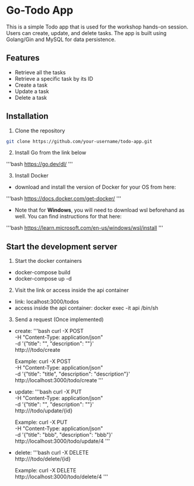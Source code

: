# Go-Todo App

This is a simple Todo app that is used for the workshop hands-on session.
Users can create, update, and delete tasks.
The app is built using Golang/Gin and MySQL for data persistence.

## Features

- Retrieve all the tasks
- Retrieve a specific task by its ID
- Create a task
- Update a task
- Delete a task

## Installation

1. Clone the repository

```bash
git clone https://github.com/your-username/todo-app.git
```

2. Install Go from the link below

'''bash
https://go.dev/dl/
'''

3. Install Docker

- download and install the version of Docker for your OS from here:

'''bash
https://docs.docker.com/get-docker/
'''

- Note that for <b>Windows</b>, you will need to download wsl beforehand as well. You can find instructions for that here:

'''bash
https://learn.microsoft.com/en-us/windows/wsl/install
'''

## Start the development server

1. Start the docker containers

- docker-compose build
- docker-compose up -d

2. Visit the link or access inside the api container

- link: localhost:3000/todos
- access inside the api container: docker exec -it api /bin/sh

3. Send a request (Once implemented)

- create:
  '''bash
  curl -X POST \
   -H "Content-Type: application/json" \
   -d '{"title": "", "description": ""}' \
   http://<link>/todo/create

  Example:
  curl -X POST \
   -H "Content-Type: application/json" \
   -d '{"title": "title", "description": "description"}' \
   http://localhost:3000/todo/create
  '''

- update:
  '''bash
  curl -X PUT \
   -H "Content-Type: application/json" \
   -d '{"title": "", "description": ""}' \
   http://<link>/todo/update/{id}

  Example:
  curl -X PUT \
   -H "Content-Type: application/json" \
   -d '{"title": "bbb", "description": "bbb"}' \
   http://localhost:3000/todo/update/4
  '''

- delete:
  '''bash
  curl -X DELETE \
   http://<link>/todo/delete/{id}

  Example:
  curl -X DELETE \
   http://localhost:3000/todo/delete/4
  '''
